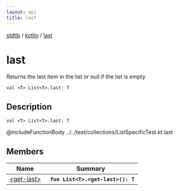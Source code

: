 ```yaml
---
layout: api
title: last
---
```

[stdlib](../../index.md) / [kotlin](../index.md) / [last](index.md)

# last
Returns the last item in the list or null if the list is empty
```
val <T> List<T>.last: T
```
## Description
```
val <T> List<T>.last: T
```
@includeFunctionBody ../../test/collections/ListSpecificTest.kt last


## Members

| Name | Summary |
|------|---------|
|[&lt;get-last&gt;](_get-last_.md)|&nbsp;&nbsp;**`fun List<T>.<get-last>(): T`**<br>|
